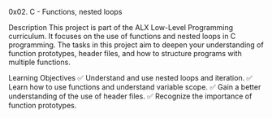 0x02. C - Functions, nested loops

Description
This project is part of the ALX Low-Level Programming curriculum. It focuses on the use of functions and nested loops in C programming. The tasks in this project aim to deepen your understanding of function prototypes, header files, and how to structure programs with multiple functions.

Learning Objectives
✅ Understand and use nested loops and iteration.
✅ Learn how to use functions and understand variable scope.
✅ Gain a better understanding of the use of header files.
✅ Recognize the importance of function prototypes.
